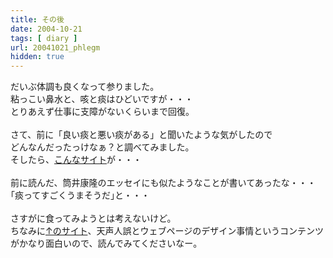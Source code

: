 ```yaml
---
title: その後
date: 2004-10-21
tags: [ diary ]
url: 20041021_phlegm
hidden: true
---
```

だいぶ体調も良くなって参りました。<br />
粘っこい鼻水と、咳と痰はひどいですが・・・<br />
とりあえず仕事に支障がないくらいまで回復。<br />
<br />
さて、前に「良い痰と悪い痰がある」と聞いたような気がしたので<br />
どんなんだったっけなぁ？と調べてみました。<br />
そしたら、<a href="http://www.swany.ne.jp/minba/tan.html">こんなサイト</a>が・・・<br />
<br />
前に読んだ、筒井康隆のエッセイにも似たようなことが書いてあったな・・・<br />
｢痰ってすごくうまそうだ｣と・・・<br />
<br />
さすがに食ってみようとは考えないけど。<br />
ちなみに<a href="http://www.swany.ne.jp/minba/">↑のサイト</a>、天声人誤とウェブページのデザイン事情というコンテンツがかなり面白いので、読んでみてくださいなー。
